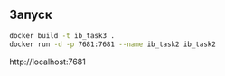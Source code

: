 ## Запуск

```bash
docker build -t ib_task3 .
docker run -d -p 7681:7681 --name ib_task2 ib_task2
```

http://localhost:7681